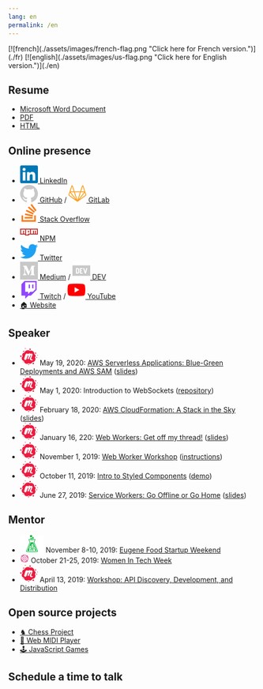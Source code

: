 ```yaml
---
lang: en
permalink: /en
---
```


<span id="flag">
[![french](./assets/images/french-flag.png "Click here for French version.")](./fr)
[![english](./assets/images/us-flag.png "Click here for English version.")](./en)
</span>

## Resume

- [Microsoft Word Document](https://yvesgurcan.com/resume.docx)
- [PDF](https://yvesgurcan.com/resume.pdf)
- [HTML](https://stackoverflow.com/cv/yvesgurcan)

## Online presence

- [![LinkedIn](./assets/images/social-media/linkedin.svg) LinkedIn](https://linkedin.com/in/yvesgurcan)
- [![GitHub](./assets/images/social-media/github.svg) GitHub](https://github.com/yvesgurcan) / [![LinkedIn](./assets/images/social-media/gitlab.svg) GitLab](https://gitlab.com/yvesgurcan)
- [![Stack Overflow](./assets/images/social-media/stackoverflow.svg) Stack Overflow](https://stackoverflow.com/users/11439562/yves-gurcan)
- [![NPM](./assets/images/social-media/npm.svg) NPM](https://www.npmjs.com/~yvesgurcan)
- [![Twitter](./assets/images/social-media/twitter.svg) Twitter](https://twitter.com/yvesgurcan)
- [![Medium](./assets/images/social-media/medium.svg) Medium](https://medium.com/@yvesgurcan) / [![DEV](./assets/images/social-media/dev.svg) DEV](https://dev.to/yvesgurcan)
- [![Twitch](./assets/images/social-media/twitch.svg) Twitch](https://www.twitch.tv/yvesgurcan/videos) / [![YouTube](./assets/images/social-media/youtube.svg) YouTube](https://www.youtube.com/channel/UCmNgbt5GFQfdwPOKaJ-NHYw/videos)
- [🏠 Website](https://yvesgurcan.com/)

## Speaker

- ![Meetup](./assets/images/social-media/meetup.svg) May 19, 2020: [AWS Serverless Applications: Blue-Green Deployments and AWS SAM](https://www.meetup.com/Portland-Serverless-Architecture-Meetup/events/270451639/) ([slides](https://slides.com/yvesgurcan/aws-sam))
- ![Meetup](./assets/images/social-media/meetup.svg) May 1, 2020: Introduction to WebSockets ([repository](https://github.com/yvesgurcan/websocket-examples))
- ![Meetup](./assets/images/social-media/meetup.svg) February 18, 2020: [AWS CloudFormation: A Stack in the Sky](https://www.meetup.com/Portland-Serverless-Architecture-Meetup/events/268360327/) ([slides](https://slides.com/yvesgurcan/cloudformation#/))
- ![Meetup](./assets/images/social-media/meetup.svg) January 16, 220: [Web Workers: Get off my thread!](https://www.meetup.com/front-end-small-talk/events/266240588/) ([slides](https://slides.com/yvesgurcan/webworkers))
- ![Meetup](./assets/images/social-media/meetup.svg) November 1, 2019: [Web Worker Workshop](https://www.meetup.com/Elm-Eug/events/gnzgkryzpbcb/) ([instructions](https://workers.yvesgurcan.com/workshop/))
- ![Meetup](./assets/images/social-media/meetup.svg) October 11, 2019: [Intro to Styled Components](https://www.meetup.com/Elm-Eug/events/qsrfjryznbpb/) ([demo](https://styled.yvesgurcan.com/))
- ![Meetup](./assets/images/social-media/meetup.svg) June 27, 2019: [Service Workers: Go Offline or Go Home](https://www.meetup.com/eugenewebdevs/events/261941044/) ([slides](https://slides.com/yvesgurcan/sw#/))

## Mentor

- ![Startup Weekend](./assets/images/social-media/startupweekend.svg) November 8-10, 2019: [Eugene Food Startup Weekend](http://communities.techstars.com/usa/eugene/startup-weekend/14837)
- <img src="./assets/images/social-media/womenintech.png" height="18"> October 21-25, 2019: [Women In Tech Week](https://redefiningwomenintech.com/event/women-in-tech-week-oct-21-25)
- ![Meetup](./assets/images/social-media/meetup.svg) April 13, 2019: [Workshop: API Discovery, Development, and Distribution](https://www.meetup.com/eugenewebdevs/events/260157602/)

## Open source projects

- [♞ Chess Project](https://chessproject.yvesgurcan.com)
- [🎹 Web MIDI Player](https://midi.yvesgurcan.com)
- [🕹️ JavaScript Games](https://games.yvesgurcan.com)

## Schedule a time to talk

<div class="calendly-inline-widget" data-url="https://calendly.com/yvesgurcan/chat" style="min-width:320px;height:630px;"></div>
<script type="text/javascript" src="https://assets.calendly.com/assets/external/widget.js"></script>
